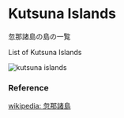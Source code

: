 Kutsuna Islands 
===============

忽那諸島の島の一覧

List of Kutsuna Islands 


![kutsuna islands]()

### Reference

[wikipedia: 忽那諸島](https://ja.wikipedia.org/wiki/Category:%E5%BF%BD%E9%82%A3%E8%AB%B8%E5%B3%B6)